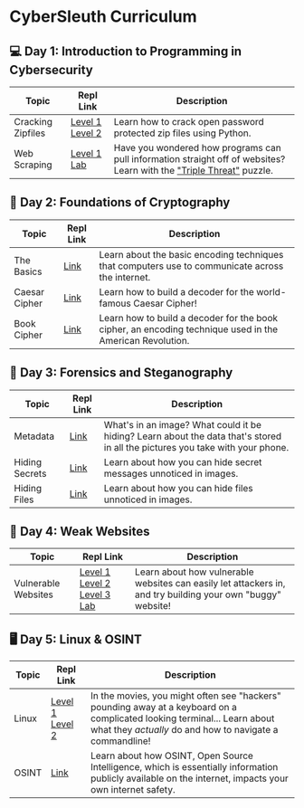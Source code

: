 # CyberSleuth Curriculum

## 💻 Day 1: Introduction to Programming in Cybersecurity
| Topic  | Repl Link       | Description |
|-----------|------------------|-------------------------------------------------------------------------------------|
| Cracking Zipfiles   | [Level 1](https://replit.com/@EmilyChen10/Crack-Zip-1) [Level 2](https://replit.com/@EmilyChen10/Crack-Zip-2) | Learn how to crack open password protected zip files using Python.    | 
| Web Scraping   | [Level 1](https://replit.com/@EmilyChen10/Webscraping-1) [Lab](https://replit.com/@EmilyChen10/Template-Webscraping-2)     | Have you wondered how programs can pull information straight off of websites? Learn with the ["Triple Threat"](https://triplethreat.emilychen10.repl.co/) puzzle. |
## 🔑 Day 2: Foundations of Cryptography
| Topic  | Repl Link       | Description |
|-----------|------------------|-------------------------------------------------------------------------------------|
| The Basics   | [Link](https://replit.com/@EmilyChen10/Encode-and-Encrypt) | Learn about the basic encoding techniques that computers use to communicate across the internet. | 
| Caesar Cipher  | [Link](https://replit.com/@EmilyChen10/Caesar-Cipher)     | Learn how to build a decoder for the world-famous Caesar Cipher! |
| Book Cipher  | [Link](https://replit.com/@EmilyChen10/Book-Cipher)     | Learn how to build a decoder for the book cipher, an encoding technique used in the American Revolution. |
## 🔎 Day 3: Forensics and Steganography
| Topic  | Repl Link       | Description |
|-----------|------------------|-------------------------------------------------------------------------------------|
| Metadata   | [Link](https://replit.com/@EmilyChen10/Whats-in-an-image) | What's in an image? What could it be hiding? Learn about the data that's stored in all the pictures you take with your phone.    | 
| Hiding Secrets  | [Link](https://replit.com/@EmilyChen10/Hiding-Secrets-Strings)     | Learn about how you can hide secret messages unnoticed in images. |
| Hiding Files  | [Link](https://replit.com/@EmilyChen10/Hiding-Secrets-Files)     | Learn about how you can hide files unnoticed in images. |
## 🐛 Day 4: Weak Websites
| Topic  | Repl Link       | Description |
|-----------|------------------|-------------------------------------------------------------------------------------|
| Vulnerable Websites  | [Level 1](https://pandalo.emilychen10.repl.co/) [Level 2](https://adminsecretio.emilychen10.repl.co/) [Level 3](https://aeroquant.emilychen10.repl.co/) [Lab](https://replit.com/@EmilyChen10/template) | Learn about how vulnerable websites can easily let attackers in, and try building your own "buggy" website!  |
## 🖥 Day 5: Linux & OSINT
| Topic  | Repl Link       | Description |
|-----------|------------------|-------------------------------------------------------------------------------------|
| Linux  | [Level 1](https://replit.com/@EmilyChen10/Linux-Level-1) [Level 2](https://replit.com/@EmilyChen10/Linux-Level-2) | In the movies, you might often see "hackers" pounding away at a keyboard on a complicated looking terminal... Learn about what they *actually* do and how to navigate a commandline! | 
| OSINT  | [Link](https://archive.org/web/) | Learn about how OSINT, Open Source Intelligence, which is essentially information publicly available on the internet, impacts your own internet safety. | 
